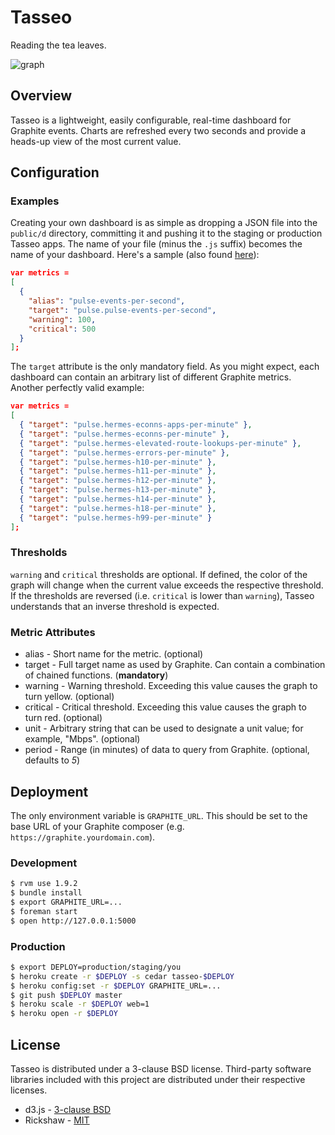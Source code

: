 # Tasseo

Reading the tea leaves.

![graph](https://github.com/obfuscurity/tasseo/raw/master/public/i/tasseo.png "Tasseo Dashboard")

## Overview

Tasseo is a lightweight, easily configurable, real-time dashboard for Graphite events. Charts are refreshed every two seconds and provide a heads-up view of the most current value.

## Configuration

### Examples

Creating your own dashboard is as simple as dropping a JSON file into the ``public/d`` directory, committing it and pushing it to the staging or production Tasseo apps. The name of your file (minus the ``.js`` suffix) becomes the name of your dashboard. Here's a sample (also found [here](https://github.com/obfuscurity/tasseo/blob/master/public/d/template.js)):

```json
var metrics =
[
  {
    "alias": "pulse-events-per-second",
    "target": "pulse.pulse-events-per-second",
    "warning": 100,
    "critical": 500
  }
];
```

The ``target`` attribute is the only mandatory field. As you might expect, each dashboard can contain an arbitrary list of different Graphite metrics. Another perfectly valid example:

```json
var metrics =
[
  { "target": "pulse.hermes-econns-apps-per-minute" },
  { "target": "pulse.hermes-econns-per-minute" },
  { "target": "pulse.hermes-elevated-route-lookups-per-minute" },
  { "target": "pulse.hermes-errors-per-minute" },
  { "target": "pulse.hermes-h10-per-minute" },
  { "target": "pulse.hermes-h11-per-minute" },
  { "target": "pulse.hermes-h12-per-minute" },
  { "target": "pulse.hermes-h13-per-minute" },
  { "target": "pulse.hermes-h14-per-minute" },
  { "target": "pulse.hermes-h18-per-minute" },
  { "target": "pulse.hermes-h99-per-minute" }
];
```

### Thresholds

``warning`` and ``critical`` thresholds are optional. If defined, the color of the graph will change when the current value exceeds the respective threshold. If the thresholds are reversed (i.e. ``critical`` is lower than ``warning``), Tasseo understands that an inverse threshold is expected.

### Metric Attributes

* alias - Short name for the metric. (optional)
* target - Full target name as used by Graphite. Can contain a combination of chained functions. (__mandatory__)
* warning - Warning threshold. Exceeding this value causes the graph to turn yellow. (optional)
* critical - Critical threshold. Exceeding this value causes the graph to turn red. (optional)
* unit - Arbitrary string that can be used to designate a unit value; for example, "Mbps". (optional)
* period - Range (in minutes) of data to query from Graphite. (optional, defaults to _5_)

## Deployment

The only environment variable is ``GRAPHITE_URL``. This should be set to the base URL of your Graphite composer (e.g. ``https://graphite.yourdomain.com``).

### Development

```bash
$ rvm use 1.9.2
$ bundle install
$ export GRAPHITE_URL=...
$ foreman start
$ open http://127.0.0.1:5000
```

### Production

```bash
$ export DEPLOY=production/staging/you
$ heroku create -r $DEPLOY -s cedar tasseo-$DEPLOY
$ heroku config:set -r $DEPLOY GRAPHITE_URL=...
$ git push $DEPLOY master
$ heroku scale -r $DEPLOY web=1
$ heroku open -r $DEPLOY
```

## License

Tasseo is distributed under a 3-clause BSD license. Third-party software libraries included with this project are distributed under their respective licenses.

* d3.js - [3-clause BSD](https://github.com/mbostock/d3/blob/master/LICENSE)
* Rickshaw - [MIT](https://github.com/shutterstock/rickshaw)

